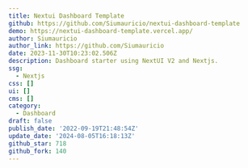```yaml
---
title: Nextui Dashboard Template
github: https://github.com/Siumauricio/nextui-dashboard-template
demo: https://nextui-dashboard-template.vercel.app/
author: Siumauricio
author_link: https://github.com/Siumauricio
date: 2023-11-30T10:23:02.506Z
description: Dashboard starter using NextUI V2 and Nextjs.
ssg:
  - Nextjs
css: []
ui: []
cms: []
category:
  - Dashboard
draft: false
publish_date: '2022-09-19T21:48:54Z'
update_date: '2024-08-05T16:18:13Z'
github_star: 718
github_fork: 140
---
```

